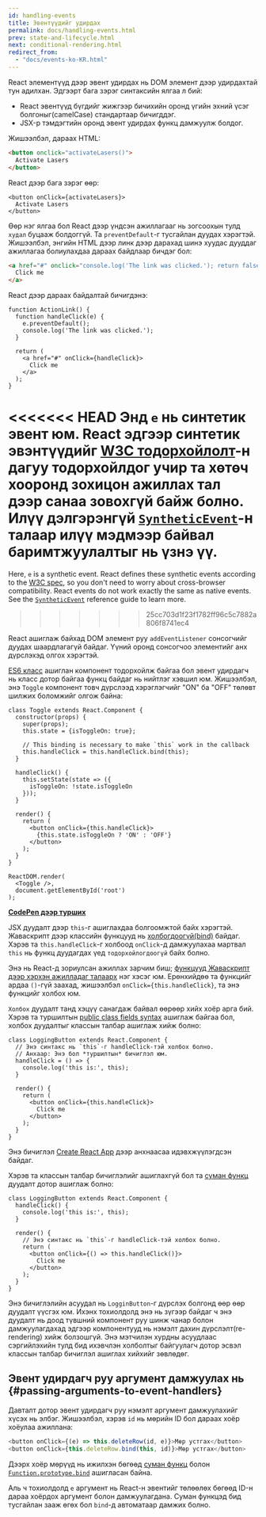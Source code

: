 ```yaml
---
id: handling-events
title: Эвентүүдийг удирдах
permalink: docs/handling-events.html
prev: state-and-lifecycle.html
next: conditional-rendering.html
redirect_from:
  - "docs/events-ko-KR.html"
---
```


React элементүүд дээр эвент удирдах нь DOM элемент дээр удирдахтай тун адилхан. Эдгээрт бага зэрэг синтаксийн ялгаа л бий:

* React эвентүүд бүгдийг жижгээр бичихийн оронд үгийн эхний үсэг болгоныг(camelCase) стандартаар бичигддэг.
* JSX-р тэмдэгтийн оронд эвент удирдах функц дамжуулж болдог.

Жишээлбэл, дараах HTML:

```html
<button onclick="activateLasers()">
  Activate Lasers
</button>
```

React дээр бага зэрэг өөр:


```js{1}
<button onClick={activateLasers}>
  Activate Lasers
</button>
```

Өөр нэг ялгаа бол React дээр үндсэн ажиллагааг нь зогсоохын тулд `худал` буцааж болдоггүй. Та `preventDefault`-г тусгайлан дуудах хэрэгтэй. Жишээлбэл, энгийн HTML дээр линк дээр дарахад шинэ хуудас дууддаг ажиллагаа болиулахдаа дараах байдлаар бичдэг бол:

```html
<a href="#" onclick="console.log('The link was clicked.'); return false">
  Click me
</a>
```

React дээр дараах байдалтай бичигдэнэ:

```js{2-5,8}
function ActionLink() {
  function handleClick(e) {
    e.preventDefault();
    console.log('The link was clicked.');
  }

  return (
    <a href="#" onClick={handleClick}>
      Click me
    </a>
  );
}
```

<<<<<<< HEAD
Энд `e` нь синтетик эвент юм. React эдгээр синтетик эвэнтүүдийг [W3C тодорхойлолт](https://www.w3.org/TR/DOM-Level-3-Events/)-н дагуу тодорхойлдог учир та хөтөч хооронд зохицон ажиллах тал дээр санаа зовохгүй байж болно. Илүү дэлгэрэнгүй [`SyntheticEvent`](/docs/events.html)-н талаар илүү мэдмээр байвал баримтжуулалтыг нь үзнэ үү.
=======
Here, `e` is a synthetic event. React defines these synthetic events according to the [W3C spec](https://www.w3.org/TR/DOM-Level-3-Events/), so you don't need to worry about cross-browser compatibility. React events do not work exactly the same as native events. See the [`SyntheticEvent`](/docs/events.html) reference guide to learn more.
>>>>>>> 25cc703d1f23f1782ff96c5c7882a806f8741ec4

React ашиглаж байхад DOM элемент руу `addEventListener` сонсогчийг дуудах шаардлагагүй байдаг. Үүний оронд сонсогчоо элементийг анх дүрслэхэд олгох хэрэгтэй.

[ES6 класс](https://developer.mozilla.org/en/docs/Web/JavaScript/Reference/Classes) ашиглан компонент тодорхойлж байгаа бол эвент удирдагч нь класс дотор байгаа функц байдаг нь нийтлэг хэвшил юм. Жишээлбэл, энэ `Toggle` компонент товч дүрслээд хэрэглэгчийг "ON" ба "OFF" төлөвт шилжих боломжийг олгож байна:

```js{6,7,10-14,18}
class Toggle extends React.Component {
  constructor(props) {
    super(props);
    this.state = {isToggleOn: true};

    // This binding is necessary to make `this` work in the callback
    this.handleClick = this.handleClick.bind(this);
  }

  handleClick() {
    this.setState(state => ({
      isToggleOn: !state.isToggleOn
    }));
  }

  render() {
    return (
      <button onClick={this.handleClick}>
        {this.state.isToggleOn ? 'ON' : 'OFF'}
      </button>
    );
  }
}

ReactDOM.render(
  <Toggle />,
  document.getElementById('root')
);
```

[**CodePen дээр турших**](https://codepen.io/gaearon/pen/xEmzGg?editors=0010)

JSX дуудалт дээр `this`-г ашиглахдаа болгоомжтой байх хэрэгтэй. Жаваскрипт дээр классийн функцууд нь [холбогдоогүй(bind)](https://developer.mozilla.org/en/docs/Web/JavaScript/Reference/Global_objects/Function/bind) байдаг. Хэрэв та `this.handleClick`-г холбоод `onClick`-д дамжуулахаа мартвал `this` нь функц дуудагдах үед `тодорхойлогдоогүй` байх болно.

Энэ нь React-д зориулсан ажиллах зарчим биш; [функцууд Жаваскрипт дээр хэрхэн ажилладаг талаарх](https://www.smashingmagazine.com/2014/01/understanding-javascript-function-prototype-bind/) нэг хэсэг юм. Ерөнхийдөө та функцийг ардаа `()`-гүй заахад, жишээлбэл `onClick={this.handleClick}`, та энэ функцийг холбох юм.

`Холбох` дуудалт танд хэцүү санагдаж байвал өөрөөр хийх хоёр арга бий. Хэрэв та туршилтын [public class fields syntax](https://babeljs.io/docs/plugins/transform-class-properties/) ашиглаж байгаа бол, холбох дуудалтыг классын талбар ашиглаж хийж болно:

```js{2-6}
class LoggingButton extends React.Component {
  // Энэ синтакс нь `this`-г handleClick-тэй холбох болно.
  // Анхаар: Энэ бол *туршилтын* бичиглэл юм.
  handleClick = () => {
    console.log('this is:', this);
  }

  render() {
    return (
      <button onClick={this.handleClick}>
        Click me
      </button>
    );
  }
}
```

Энэ бичиглэл [Create React App](https://github.com/facebookincubator/create-react-app) дээр анхнаасаа идэвхжүүлэгдсэн байдаг.

Хэрэв та классын талбар бичиглэлийг ашиглахгүй бол та [суман функц](https://developer.mozilla.org/en/docs/Web/JavaScript/Reference/Functions/Arrow_functions) дуудалт дотор ашиглаж болно:

```js{7-9}
class LoggingButton extends React.Component {
  handleClick() {
    console.log('this is:', this);
  }

  render() {
    // Энэ синтакс нь `this`-г handleClick-тэй холбох болно.
    return (
      <button onClick={() => this.handleClick()}>
        Click me
      </button>
    );
  }
}
```

Энэ бичиглэлийн асуудал нь `LogginButton`-г дүрслэх болгонд өөр өөр дуудалт үүсгэх юм. Ихэнх тохиолдолд энэ нь зүгээр байдаг ч энэ дуудалт нь доод түвшний компонент руу шинж чанар болон дамжуулагдахад эдгээр компонентууд нь нэмэлт дахин дүрслэлт(re-rendering) хийж болзошгүй. Энэ мэтчилэн хурдны асуудлаас сэргийлэхийн тулд бид ихэвчлэн холболтыг байгуулагч дотор эсвэл классын талбар бичиглэл ашиглах хийхийг зөвлөдөг.

## Эвент удирдагч руу аргумент дамжуулах нь {#passing-arguments-to-event-handlers}

Давталт дотор эвент удирдагч руу нэмэлт аргумент дамжуулахийг хүсэх нь элбэг. Жишээлбэл, хэрэв `id` нь мөрийн ID бол дараах хоёр хоёулаа ажиллана:

```js
<button onClick={(e) => this.deleteRow(id, e)}>Мөр устгах</button>
<button onClick={this.deleteRow.bind(this, id)}>Мөр устгах</button>
```

Дээрх хоёр мөрүүд нь ижилхэн бөгөөд [суман функц](https://developer.mozilla.org/en-US/docs/Web/JavaScript/Reference/Functions/Arrow_functions) болон [`Function.prototype.bind`](https://developer.mozilla.org/en-US/docs/Web/JavaScript/Reference/Global_objects/Function/bind) ашигласан байна.


Аль ч тохиолдолд `e` аргумент нь React-н эвентийг төлөөлөх бөгөөд ID-н дараа хоёрдох аргумент болон дамжуулагдана. Суман функцэд бид тусгайлан зааж өгөх бол `bind`-д автоматаар дамжих болно.
